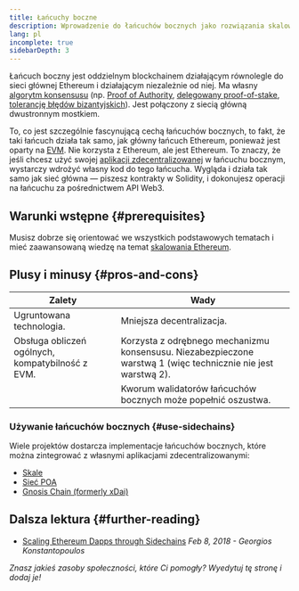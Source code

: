 ```yaml
---
title: Łańcuchy boczne
description: Wprowadzenie do łańcuchów bocznych jako rozwiązania skalowania obecnie wykorzystywanego przez społeczność Ethereum.
lang: pl
incomplete: true
sidebarDepth: 3
---
```


Łańcuch boczny jest oddzielnym blockchainem działającym równolegle do sieci głównej Ethereum i działającym niezależnie od niej. Ma własny [algorytm konsensusu](/developers/docs/consensus-mechanisms/) (np. [Proof of Authority](https://wikipedia.org/wiki/Proof_of_authority), [delegowany proof-of-stake](https://en.bitcoinwiki.org/wiki/DPoS), [tolerancję błędów bizantyjskich](https://decrypt.co/resources/byzantine-fault-tolerance-what-is-it-explained)). Jest połączony z siecią główną dwustronnym mostkiem.

To, co jest szczególnie fascynującą cechą łańcuchów bocznych, to fakt, że taki łańcuch działa tak samo, jak główny łańcuch Ethereum, ponieważ jest oparty na [EVM](/developers/docs/evm/). Nie korzysta z Ethereum, ale jest Ethereum. To znaczy, że jeśli chcesz użyć swojej [aplikacji zdecentralizowanej](/developers/docs/dapps/) w łańcuchu bocznym, wystarczy wdrożyć własny kod do tego łańcucha. Wygląda i działa tak samo jak sieć główna — piszesz kontrakty w Solidity, i dokonujesz operacji na łańcuchu za pośrednictwem API Web3.

## Warunki wstępne \{#prerequisites}

Musisz dobrze się orientować we wszystkich podstawowych tematach i mieć zaawansowaną wiedzę na temat [skalowania Ethereum](/developers/docs/scaling/).

## Plusy i minusy \{#pros-and-cons}

| Zalety                                           | Wady                                                                                                          |
| ------------------------------------------------ | ------------------------------------------------------------------------------------------------------------- |
| Ugruntowana technologia.                         | Mniejsza decentralizacja.                                                                                     |
| Obsługa obliczeń ogólnych, kompatybilność z EVM. | Korzysta z odrębnego mechanizmu konsensusu. Niezabezpieczone warstwą 1 (więc technicznie nie jest warstwą 2). |
|                                                  | Kworum walidatorów łańcuchów bocznych może popełnić oszustwa.                                                 |

### Używanie łańcuchów bocznych \{#use-sidechains}

Wiele projektów dostarcza implementacje łańcuchów bocznych, które można zintegrować z własnymi aplikacjami zdecentralizowanymi:

- [Skale](https://skale.network/)
- [Sieć POA](https://www.poa.network/)
- [Gnosis Chain (formerly xDai)](https://www.xdaichain.com/)

## Dalsza lektura \{#further-reading}

- [Scaling Ethereum Dapps through Sidechains](https://medium.com/loom-network/dappchains-scaling-ethereum-dapps-through-sidechains-f99e51fff447) _Feb 8, 2018 - Georgios Konstantopoulos_

_Znasz jakieś zasoby społeczności, które Ci pomogły? Wyedytuj tę stronę i dodaj je!_
